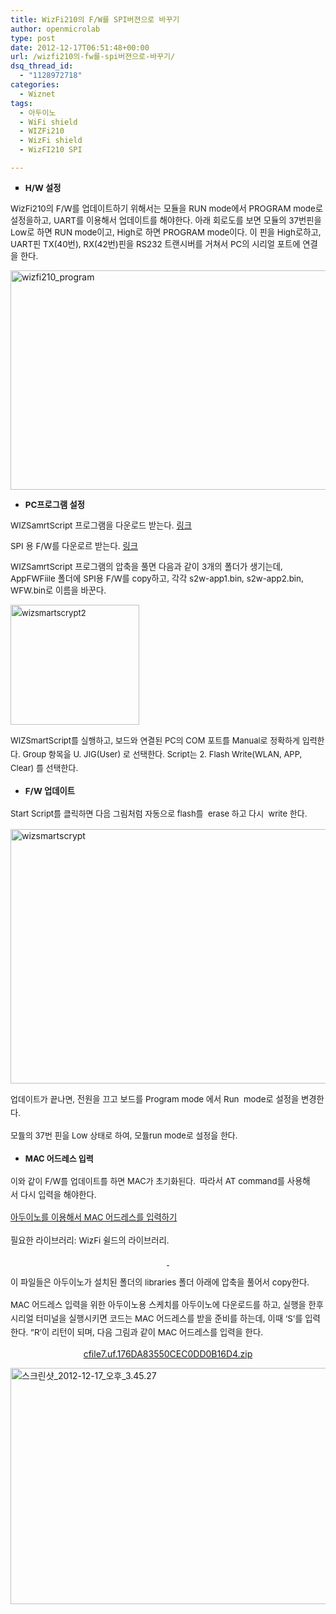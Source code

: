 ```yaml
---
title: WizFi210의 F/W를 SPI버젼으로 바꾸기
author: openmicrolab
type: post
date: 2012-12-17T06:51:48+00:00
url: /wizfi210의-fw를-spi버젼으로-바꾸기/
dsq_thread_id:
  - "1128972718"
categories:
  - Wiznet
tags:
  - 아두이노
  - WiFi shield
  - WIZFi210
  - WizFi shield
  - WizFI210 SPI

---
```

<ul style="list-style-type: square;">
  <li>
    <b><span style="font-size: 10pt;">H/W 설정</span></b>
  </li>
</ul>

<span style="font-size: 10pt;">WizFi210의 F/W를 업데이트하기 위해서는 모듈을 RUN mode에서 PROGRAM mode로 설정을하고, UART를 이용해서 업데이트를 해야한다. </span><span style="font-size: 10pt;">아래 회로도를 보면 모듈의 37번핀을 Low로 하면 RUN mode이고, High로 하면 PROGRAM mode이다. </span><span style="font-size: 10pt;">이 핀을 High로하고, UART핀 TX(40번), RX(42번)핀을 RS232 트랜시버를 거쳐서 PC의 시리얼 포트에 연결을 한다.</span>

[<img loading="lazy" class="aligncenter size-full wp-image-2364" alt="wizfi210_program" src="/images/2012/12/wizfi210_program.png" width="683" height="351" srcset="/images/2012/12/wizfi210_program.png 683w, /images/2012/12/wizfi210_program-300x154.png 300w" sizes="(max-width: 683px) 100vw, 683px" />][1]

<ul style="list-style-type: disc;">
  <li>
    <b><span style="font-size: 10pt;">PC프로그램 설정</span></b>
  </li>
</ul>

<span style="font-size: 10pt;">WIZSamrtScript 프로그램을 다운로드 받는다. </span><span style="font-size: 10pt;"><a class="tx-link" href="http://www.wiznet.co.kr/UpLoad_Files/ReferenceFiles/WIZSmartScript(1.1.0.5(W)).zip" target="_blank">링크</a></span>

<span style="font-size: 10pt;">SPI 용 F/W를 다운로르 받는다. </span><a class="tx-link" href="http://www.wiznet.co.kr/sub_modules/en/product/product_detail.asp?Refid=496&page=1&cate1=5&cate2=43&cate3=0&pid=1132&cType=2" target="_blank"><span style="font-size: 10pt;">링크</span></a>

<span style="font-size: 10pt;">WIZSamrtScript 프로그램의 </span><span style="font-size: 10pt;">압축을 풀면 다음과 같이 3개의 폴더가 생기는데, AppFWFiile 폴더에 </span><span style="font-size: 10pt;">SPI</span><span style="font-size: 10pt;">용 F/W를 copy하고, 각각 s2w-app1.bin, s2w-app2.bin, WFW.bin로 </span><span style="font-size: 10pt;">이름을 바꾼다.</span>

<span style="font-size: small;"><span style="line-height: 22.22222328186035px;"><a href="/images/2012/12/wizsmartscrypt2.png"><img loading="lazy" class="aligncenter size-full wp-image-2363" alt="wizsmartscrypt2" src="/images/2012/12/wizsmartscrypt2.png" width="206" height="192" /></a></span></span>

<span style="font-size: small;"><span style="line-height: 22.22222328186035px;">WIZSmartScript를 실행하고, 보드와 연결된 PC의 COM 포트를 Manual로 정확하게 입력한다. </span></span><span style="font-size: small;"><span style="line-height: 22.22222328186035px;">Group 항목을 U. JIG(User) 로 선택한다. </span></span><span style="font-size: small;"><span style="line-height: 22.22222328186035px;">Script는 2. Flash Write(WLAN, APP, Clear) 를 선택한다.</span></span>

<ul style="list-style-type: disc;">
  <li>
    <b style="font-size: 10pt; line-height: 22.22222328186035px;">F/W 업데이트</b>
  </li>
</ul>

<span style="font-size: small;"><span style="line-height: 22.22222328186035px;">Start Script를 클릭하면 다음 그림처럼 자동으로 flash를  erase 하고 다시  write 한다.</span></span>

[<img loading="lazy" class="aligncenter size-full wp-image-2362" alt="wizsmartscrypt" src="/images/2012/12/wizsmartscrypt.png" width="683" height="407" srcset="/images/2012/12/wizsmartscrypt.png 683w, /images/2012/12/wizsmartscrypt-300x178.png 300w" sizes="(max-width: 683px) 100vw, 683px" />][2]

<span style="font-size: small;"><span style="line-height: 22.22222328186035px;">업데이트가 끝나면, </span></span><span style="line-height: 22.22222328186035px; font-size: 10pt;">전원을 끄고 보드를 Program mode 에서 Run  mode로 설정을 변경한다.</span>

<span style="font-size: small;"><span style="line-height: 22.22222328186035px;">모듈의 37번 핀을 Low 상태로 하여, 모듈run mode로 설정을 한다. </span></span>

<ul style="list-style-type: disc;">
  <li>
    <span style="font-size: small;"><span style="line-height: 22.22222328186035px;"><b>MAC 어드레스 입력</b></span></span>
  </li>
</ul>

<span style="font-size: small;"><span style="line-height: 22.22222328186035px;">이와 같이 F/W를 업데이트를 하면 MAC가 초기화된다.  </span></span><span style="line-height: 22.22222328186035px; font-size: 10pt;">따라서 AT command를 사용해서 </span><span style="line-height: 22.22222328186035px; font-size: 10pt;">다시 입력을 해야한다.</span>

<span style="line-height: 22.22222328186035px; font-size: 10pt;"><span style="text-decoration: underline;">아두이노를 이용해서 MAC 어드레스를 입력하기</span></span>

<span style="line-height: 22.22222328186035px; font-size: 10pt;">필요한 라이브러리: </span><span style="font-size: 10pt; line-height: 22.22222328186035px;">WizFi 쉴드의 라이브러리.</span>

<p style="text-align: center;">
  <a class="aligncenter" href="/images/1/cfile9.uf.253B963A50CEC0701EC972.zip"> </a>
</p>

<span style="line-height: 22.22222328186035px; font-size: 10pt;">이 파일들은 아두이노가 설치된 폴더의 libraries 폴더 아래에 압축을 풀어서 copy한다.</span>

<span style="line-height: 22.22222328186035px; font-size: 10pt;">MAC 어드레스 입력을 위한 아두이노용 스케치를 아두이노에 다운로드를 하고, 실행을 한후 시리얼 터미널을 실행시키면 코드는 </span><span style="font-size: 10pt; line-height: 22.22222328186035px;">MAC 어드레스를 받을 준비를 하는데, 이때 &#8216;S&#8217;를 입력한다. &#8221;R&#8217;이 리턴이 되며, 다음 그림과 같이 MAC 어드레스를 입력을 한다.</span>

<p style="text-align: center;">
  <a class="aligncenter" href="/images/1/cfile7.uf.176DA83550CEC0DD0B16D4.zip">cfile7.uf.176DA83550CEC0DD0B16D4.zip</a>
</p>

[<img loading="lazy" class="aligncenter size-full wp-image-2361" alt="스크린샷_2012-12-17_오후_3.45.27" src="/images/2012/12/스크린샷_2012-12-17_오후_3.45.27.png" width="555" height="378" srcset="/images/2012/12/스크린샷_2012-12-17_오후_3.45.27.png 555w, /images/2012/12/스크린샷_2012-12-17_오후_3.45.27-300x204.png 300w" sizes="(max-width: 555px) 100vw, 555px" />][3]

 [1]: /images/2012/12/wizfi210_program.png
 [2]: /images/2012/12/wizsmartscrypt.png
 [3]: /images/2012/12/스크린샷_2012-12-17_오후_3.45.27.png